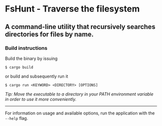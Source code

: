 # FsHunt - Traverse the filesystem

## A command-line utility that recursively searches directories for files by name.

### Build instructions

Build the binary by issuing

    $ cargo build

or build and subsequently run it

    $ cargo run <KEYWORD> <DIRECTORY> [OPTIONS]

*Tip: Move the executable to a directory in your PATH environment variable in order to use it more conveniently.*

***

For information on usage and available options, run the application with the `--help` flag.